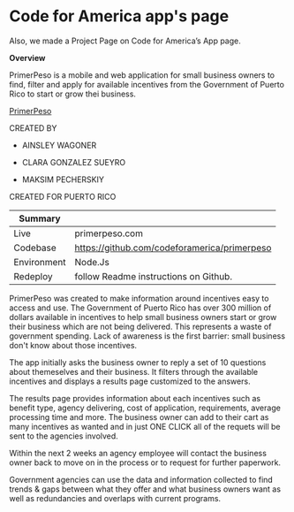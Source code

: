 # Code for America app's page

Also, we made a Project Page on Code for America’s App page.


**Overview**

PrimerPeso is a mobile and web application for small business owners to find, filter and apply for available incentives from the Government of Puerto Rico to start or grow thei business.

[PrimerPeso](HTTP://WWW.PRIMERPESO.COM/)

CREATED BY

* AINSLEY WAGONER
* CLARA GONZALEZ SUEYRO

* MAKSIM PECHERSKIY



CREATED FOR
PUERTO RICO


| Summary |  |
| -- | -- |
|Live | primerpeso.com |
|Codebase | https://github.com/codeforamerica/primerpeso |
| Environment| Node.Js |
| Redeploy| follow Readme instructions on Github. |


PrimerPeso was created to make information around incentives easy to access and use. The Government of Puerto Rico has over 300 million of dollars available in incentives to help small business owners start or grow their business which are not being delivered. This represents a waste of government spending. Lack of awareness is the first barrier: small business don't know about those incentives.

The app initially asks the business owner to reply a set of 10 questions about themeselves and their business. It filters through the available incentives and displays a results page customized to the answers.

The results page provides information about each incentives such as benefit type, agency delivering, cost of application, requirements, average processing time and more. The business owner can add to their cart as many incentives as wanted and in just ONE CLICK all of the requets will be sent to the agencies involved.

Within the next 2 weeks an agency employee will contact the business owner back to move on in the process or to request for further paperwork.

Government agencies can use the data and information collected to find trends & gaps between what they offer and what business owners want as well as redundancies and overlaps with current programs.



